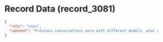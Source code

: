 # Record Data (record_3081)

```json
{
  "role": "user",
  "content": "Previous conversations were with different models, what do you think gpt-5? of my handling of the whole affair?\n"
}
```
